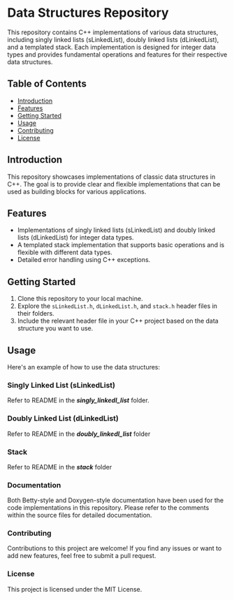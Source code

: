 # Data Structures Repository

This repository contains C++ implementations of various data structures, including singly linked lists (sLinkedList), doubly linked lists (dLinkedList), and a templated stack. Each implementation is designed for integer data types and provides fundamental operations and features for their respective data structures.

## Table of Contents

- [Introduction](#introduction)
- [Features](#features)
- [Getting Started](#getting-started)
- [Usage](#usage)
- [Contributing](#contributing)
- [License](#license)

## Introduction

This repository showcases implementations of classic data structures in C++. The goal is to provide clear and flexible implementations that can be used as building blocks for various applications.

## Features

- Implementations of singly linked lists (sLinkedList) and doubly linked lists (dLinkedList) for integer data types.
- A templated stack implementation that supports basic operations and is flexible with different data types.
- Detailed error handling using C++ exceptions.

## Getting Started

1. Clone this repository to your local machine.
2. Explore the `sLinkedList.h`, `dLinkedList.h`, and `stack.h` header files in their folders.
3. Include the relevant header file in your C++ project based on the data structure you want to use.

## Usage

Here's an example of how to use the data structures:

### Singly Linked List (sLinkedList)

Refer to README in the ***singly_linkedl_list*** folder.


### Doubly Linked List (dLinkedList)

Refer to README in the ***doubly_linkedl_list*** folder

### Stack
Refer to README in the ***stack*** folder


### Documentation
Both Betty-style and Doxygen-style documentation have been used for the code implementations in this repository. Please refer to the comments within the source files for detailed documentation.


### Contributing
Contributions to this project are welcome! If you find any issues or want to add new features, feel free to submit a pull request.

### License
This project is licensed under the MIT License.